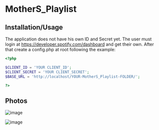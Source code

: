 # MotherS_Playlist

## Installation/Usage
The application does not have his own ID and Secret yet. The user must login at https://developer.spotify.com/dashboard and get their own. After that create a config.php at root 
following the example:
``` php
<?php

$CLIENT_ID = 'YOUR CLIENT_ID';
$CLIENT_SECRET = 'YOUR CLIENT_SECRET';
$BASE_URL = 'http://localhost/YOUR-MotherS_Playlist-FOLDER/';

?>
```

## Photos

![image](https://user-images.githubusercontent.com/54332151/152454396-f6e0d38e-7d37-47cb-bb8e-3854b13ea731.png)

![image](https://user-images.githubusercontent.com/54332151/152454513-55117379-d39c-4066-bbb6-9a10e57a7e95.png)

